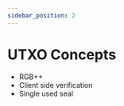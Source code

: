 ```yaml
---
sidebar_position: 2
---
```


# UTXO Concepts

* RGB++
* Client side verification
* Single used seal
